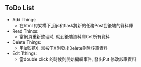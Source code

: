 ## ToDo List
- Add Things:
  - 在html 的架構下,用js和flask將新的任務Post到後端的資料庫
- Read Things:
  - 當網頁重新整理時, 就到後端資料庫Get所有資料
- Delete Things:
  - 用js監聽X, 當按下X則發出Delete刪除該筆資料
- Edit Tthings:
  - 當double click 的時候則開始編輯事件, 發出Put 修改該筆資料
